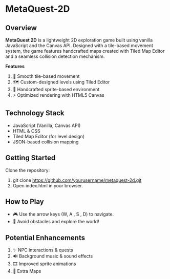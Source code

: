 # MetaQuest-2D

## Overview
**MetaQuest 2D** is a lightweight 2D exploration game built using vanilla JavaScript and the Canvas API. Designed with a tile-based movement system, the game features handcrafted maps created with Tiled Map Editor and a seamless collision detection mechanism.

**Features**
1. 🚀 Smooth tile-based movement
2. 🗺️ Custom-designed levels using Tiled Editor
3. 🎨 Handcrafted sprite-based environment
4. ⚡ Optimized rendering with HTML5 Canvas

## Technology Stack
-  JavaScript (Vanilla, Canvas API)
-  HTML & CSS
-  Tiled Map Editor (for level design)
-  JSON-based collision mapping

## Getting Started
Clone the repository:
1. git clone https://github.com/yourusername/metaquest-2d.git
2. Open index.html in your browser.

## How to Play
- 🎮 Use the arrow keys (W, A , S , D) to navigate.
- 🛑 Avoid obstacles and explore the world!

## Potential Enhancements
1. ✨ NPC interactions & quests
2. 🔊 Background music & sound effects
3. 🎞️ Improved sprite animations
4. 🌆 Extra Maps
